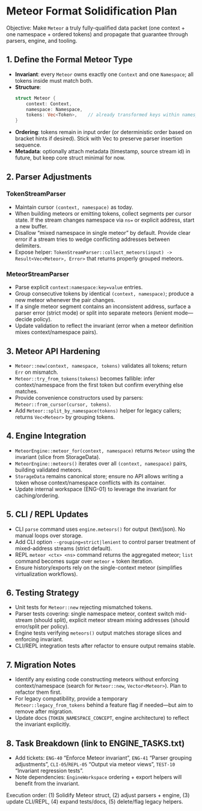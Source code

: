 # Meteor Format Solidification Plan

Objective: Make `Meteor` a truly fully-qualified data packet (one context + one namespace + ordered tokens) and propagate that guarantee through parsers, engine, and tooling.

## 1. Define the Formal Meteor Type
- **Invariant**: every `Meteor` owns exactly one `Context` and one `Namespace`; all tokens inside must match both.
- **Structure**:
  ```rust
  struct Meteor {
      context: Context,
      namespace: Namespace,
      tokens: Vec<Token>,    // already transformed keys within namespace
  }
  ```
- **Ordering**: tokens remain in input order (or deterministic order based on bracket hints if desired). Stick with Vec to preserve parser insertion sequence.
- **Metadata**: optionally attach metadata (timestamp, source stream id) in future, but keep core struct minimal for now.

## 2. Parser Adjustments
### TokenStreamParser
- Maintain cursor `(context, namespace)` as today.
- When building meteors or emitting tokens, collect segments per cursor state. If the stream changes namespace via `ns=` or explicit address, start a new buffer.
- Disallow “mixed namespace in single meteor” by default. Provide clear error if a stream tries to wedge conflicting addresses between delimiters.
- Expose helper: `TokenStreamParser::collect_meteors(input) -> Result<Vec<Meteor>, Error>` that returns properly grouped meteors.

### MeteorStreamParser
- Parse explicit `context:namespace:key=value` entries.
- Group consecutive tokens by identical `(context, namespace)`; produce a new meteor whenever the pair changes.
- If a single meteor segment contains an inconsistent address, surface a parser error (strict mode) or split into separate meteors (lenient mode—decide policy).
- Update validation to reflect the invariant (error when a meteor definition mixes context/namespace pairs).

## 3. Meteor API Hardening
- `Meteor::new(context, namespace, tokens)` validates all tokens; return `Err` on mismatch.
- `Meteor::try_from_tokens(tokens)` becomes fallible: infer context/namespace from the first token but confirm everything else matches.
- Provide convenience constructors used by parsers: `Meteor::from_cursor(cursor, tokens)`.
- Add `Meteor::split_by_namespace(tokens)` helper for legacy callers; returns `Vec<Meteor>` by grouping tokens.

## 4. Engine Integration
- `MeteorEngine::meteor_for(context, namespace)` returns `Meteor` using the invariant (slice from StorageData).
- `MeteorEngine::meteors()` iterates over all `(context, namespace)` pairs, building validated meteors.
- `StorageData` remains canonical store; ensure no API allows writing a token whose context/namespace conflicts with its container.
- Update internal workspace (ENG-01) to leverage the invariant for caching/ordering.

## 5. CLI / REPL Updates
- CLI `parse` command uses `engine.meteors()` for output (text/json). No manual loops over storage.
- Add CLI option `--grouping=strict|lenient` to control parser treatment of mixed-address streams (strict default).
- REPL `meteor <ctx> <ns>` command returns the aggregated meteor; `list` command becomes sugar over `meteor` + token iteration.
- Ensure history/exports rely on the single-context meteor (simplifies virtualization workflows).

## 6. Testing Strategy
- Unit tests for `Meteor::new` rejecting mismatched tokens.
- Parser tests covering: single namespace meteor, context switch mid-stream (should split), explicit meteor stream mixing addresses (should error/split per policy).
- Engine tests verifying `meteors()` output matches storage slices and enforcing invariant.
- CLI/REPL integration tests after refactor to ensure output remains stable.

## 7. Migration Notes
- Identify any existing code constructing meteors without enforcing context/namespace (search for `Meteor::new`, `Vector<Meteor>`). Plan to refactor them first.
- For legacy compatibility, provide a temporary `Meteor::legacy_from_tokens` behind a feature flag if needed—but aim to remove after migration.
- Update docs (`TOKEN_NAMESPACE_CONCEPT`, engine architecture) to reflect the invariant explicitly.

## 8. Task Breakdown (link to ENGINE_TASKS.txt)
- Add tickets: `ENG-40` “Enforce Meteor invariant”, `ENG-41` “Parser grouping adjustments”, `CLI-05`/`REPL-05` “Output via meteor views”, `TEST-10` “Invariant regression tests”.
- Note dependencies: `EngineWorkspace` ordering + export helpers will benefit from the invariant.

Execution order: (1) Solidify Meteor struct, (2) adjust parsers + engine, (3) update CLI/REPL, (4) expand tests/docs, (5) delete/flag legacy helpers.
